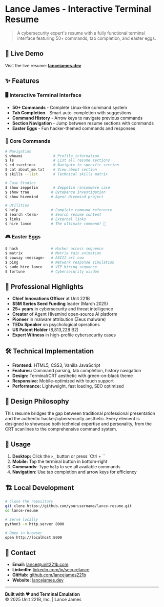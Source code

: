 # Lance James - Interactive Terminal Resume

> A cybersecurity expert's resume with a fully functional terminal interface featuring 50+ commands, tab completion, and easter eggs.

## 🚀 Live Demo

Visit the live resume: [**lancejames.dev**](https://lancejames.dev)

## ✨ Features

### 🖥️ **Interactive Terminal Interface**
- **50+ Commands** - Complete Linux-like command system
- **Tab Completion** - Smart auto-completion with suggestions  
- **Command History** - Arrow keys to navigate previous commands
- **Section Navigation** - Jump between resume sections with commands
- **Easter Eggs** - Fun hacker-themed commands and responses

### 🎯 **Core Commands**
```bash
# Navigation
$ whoami              # Profile information
$ ls                  # List all resume sections  
$ cd <section>        # Navigate to specific section
$ cat about_me.txt    # View about section
$ skills --list       # Technical skills matrix

# Case Studies  
$ show zeppelin       # Zeppelin ransomware case
$ show trae          # ByteDance investigation
$ show hivemind      # Agent Hivemind project

# Utilities
$ help               # Complete command reference
$ search <term>      # Search resume content
$ links              # External links
$ hire lance         # The ultimate command! 🚀
```

### 🎮 **Easter Eggs**
```bash
$ hack               # Hacker access sequence
$ matrix             # Matrix rain animation
$ cowsay <message>   # ASCII art cow
$ ping               # Network response simulation
$ sudo hire lance    # VIP hiring sequence
$ fortune            # Cybersecurity wisdom
```

## 💼 **Professional Highlights**

- **Chief Innovations Officer** at Unit 221B
- **$5M Series Seed Funding** leader (March 2025)
- **25+ years** in cybersecurity and threat intelligence
- **Creator** of Agent Hivemind open-source AI platform
- **Pioneer** in malware attribution (Zeus malware)
- **TEDx Speaker** on psychological operations
- **US Patent Holder** (8,813,228 B2)
- **Expert Witness** in high-profile cybersecurity cases

## 🛠️ **Technical Implementation**

- **Frontend:** HTML5, CSS3, Vanilla JavaScript
- **Features:** Command parsing, tab completion, history navigation
- **Design:** Terminal/CRT aesthetic with green-on-black theme
- **Responsive:** Mobile-optimized with touch support
- **Performance:** Lightweight, fast loading, SEO optimized

## 🎨 **Design Philosophy**

This resume bridges the gap between traditional professional presentation and the authentic hacker/cybersecurity aesthetic. Every element is designed to showcase both technical expertise and personality, from the CRT scanlines to the comprehensive command system.

## 📱 **Usage**

1. **Desktop:** Click the `>_` button or press `Ctrl + \`` 
2. **Mobile:** Tap the terminal button in bottom-right
3. **Commands:** Type `help` to see all available commands
4. **Navigation:** Use tab completion and arrow keys for efficiency

## 🏗️ **Local Development**

```bash
# Clone the repository
git clone https://github.com/yourusername/lance-resume.git
cd lance-resume

# Serve locally
python3 -m http.server 8000

# Open in browser
open http://localhost:8000
```

## 📧 **Contact**

- **Email:** lance@unit221b.com
- **LinkedIn:** [linkedin.com/in/securelance](https://linkedin.com/in/securelance)
- **GitHub:** [github.com/lancejames221b](https://github.com/lancejames221b)
- **Website:** [lancejames.dev](https://lancejames.dev)

---

**Built with ❤️ and Terminal Emulation**  
© 2025 Unit 221B, Inc. | Lance James